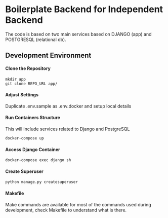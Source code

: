 # Boilerplate Backend for Independent Backend

The code is based on two main services based on DJANGO (app) and POSTGRESQL (relational db).

## Development Environment

#### Clone the Repository

```
mkdir app
git clone REPO_URL app/
```

#### Adjust Settings

Duplicate .env.sample as .env.docker and setup local details

#### Run Containers Structure

This will include services related to Django and PostgreSQL

```
docker-compose up
```

#### Access Django Container

```
docker-compose exec django sh
```

#### Create Superuser

```
python manage.py createsuperuser
```

#### Makefile

Make commands are available for most of the commands used during development, check Makefile to understand what is there.
